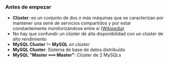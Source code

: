 ### Antes de empezar

* **Clúster**: es un conjunto de dos o más máquinas que se caracterizan por mantener una serie de servicios compartidos y por estar constantemente monitorizándose entre sí ([Wikipedia](https://es.wikipedia.org/wiki/Cl%C3%BAster_de_alta_disponibilidad))
* No hay que confundir un clúster de alta disponibilidad con un clúster de alto rendimiento
* **MySQL Cluster** != **MySQL** *en clúster*
 * **MySQL Cluster**: Sistema de base de datos distribuído
 * **MySQL "Master ⇦⇨ Master"**: Clúster de 2 MySQLs

